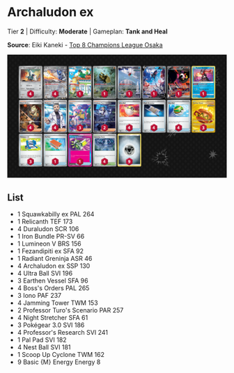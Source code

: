 # Archaludon ex

Tier **2** | Difficulty: **Moderate** | Gameplan: **Tank and Heal**

**Source**: Eiki Kaneki - [Top 8 Champions League Osaka](https://limitlesstcg.com/decks/list/15062)

![decklist](../../!Images/Standard/14BRS-SSP/Archaludon%20ex.PNG)

## List
* 1 Squawkabilly ex PAL 264
* 1 Relicanth TEF 173
* 4 Duraludon SCR 106
* 1 Iron Bundle PR-SV 66
* 1 Lumineon V BRS 156
* 1 Fezandipiti ex SFA 92
* 1 Radiant Greninja ASR 46
* 4 Archaludon ex SSP 130
* 4 Ultra Ball SVI 196
* 3 Earthen Vessel SFA 96
* 4 Boss's Orders PAL 265
* 3 Iono PAF 237
* 4 Jamming Tower TWM 153
* 2 Professor Turo's Scenario PAR 257
* 4 Night Stretcher SFA 61
* 3 Pokégear 3.0 SVI 186
* 4 Professor's Research SVI 241
* 1 Pal Pad SVI 182
* 4 Nest Ball SVI 181
* 1 Scoop Up Cyclone TWM 162
* 9 Basic {M} Energy Energy 8